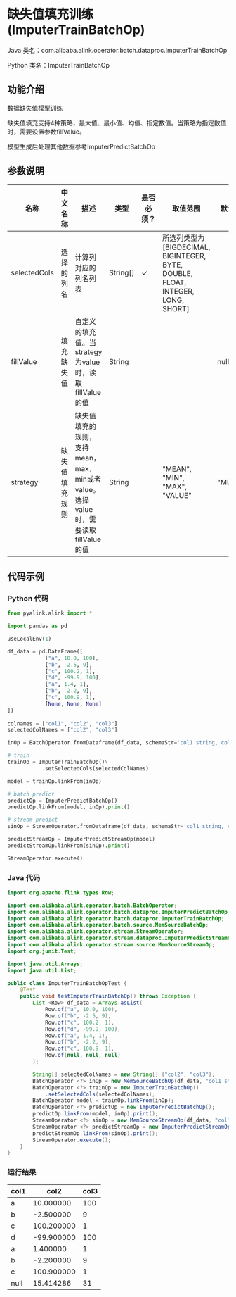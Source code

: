 # 缺失值填充训练 (ImputerTrainBatchOp)
Java 类名：com.alibaba.alink.operator.batch.dataproc.ImputerTrainBatchOp

Python 类名：ImputerTrainBatchOp


## 功能介绍

数据缺失值模型训练

缺失值填充支持4种策略，最大值、最小值、均值、指定数值。当策略为指定数值时，需要设置参数fillValue。

模型生成后处理其他数据参考ImputerPredictBatchOp

## 参数说明

| 名称 | 中文名称 | 描述 | 类型 | 是否必须？ | 取值范围 | 默认值 |
| --- | --- | --- | --- | --- | --- | --- |
| selectedCols | 选择的列名 | 计算列对应的列名列表 | String[] | ✓ | 所选列类型为 [BIGDECIMAL, BIGINTEGER, BYTE, DOUBLE, FLOAT, INTEGER, LONG, SHORT] |  |
| fillValue | 填充缺失值 | 自定义的填充值。当strategy为value时，读取fillValue的值 | String |  |  | null |
| strategy | 缺失值填充规则 | 缺失值填充的规则，支持mean，max，min或者value。选择value时，需要读取fillValue的值 | String |  | "MEAN", "MIN", "MAX", "VALUE" | "MEAN" |




## 代码示例
### Python 代码
```python
from pyalink.alink import *

import pandas as pd

useLocalEnv(1)

df_data = pd.DataFrame([
            ["a", 10.0, 100],
            ["b", -2.5, 9],
            ["c", 100.2, 1],
            ["d", -99.9, 100],
            ["a", 1.4, 1],
            ["b", -2.2, 9],
            ["c", 100.9, 1],
            [None, None, None]
])
             
colnames = ["col1", "col2", "col3"]
selectedColNames = ["col2", "col3"]

inOp = BatchOperator.fromDataframe(df_data, schemaStr='col1 string, col2 double, col3 double')

# train
trainOp = ImputerTrainBatchOp()\
           .setSelectedCols(selectedColNames)

model = trainOp.linkFrom(inOp)

# batch predict
predictOp = ImputerPredictBatchOp()
predictOp.linkFrom(model, inOp).print()

# stream predict
sinOp = StreamOperator.fromDataframe(df_data, schemaStr='col1 string, col2 double, col3 double')

predictStreamOp = ImputerPredictStreamOp(model)
predictStreamOp.linkFrom(sinOp).print()

StreamOperator.execute()
```
### Java 代码
```java
import org.apache.flink.types.Row;

import com.alibaba.alink.operator.batch.BatchOperator;
import com.alibaba.alink.operator.batch.dataproc.ImputerPredictBatchOp;
import com.alibaba.alink.operator.batch.dataproc.ImputerTrainBatchOp;
import com.alibaba.alink.operator.batch.source.MemSourceBatchOp;
import com.alibaba.alink.operator.stream.StreamOperator;
import com.alibaba.alink.operator.stream.dataproc.ImputerPredictStreamOp;
import com.alibaba.alink.operator.stream.source.MemSourceStreamOp;
import org.junit.Test;

import java.util.Arrays;
import java.util.List;

public class ImputerTrainBatchOpTest {
	@Test
	public void testImputerTrainBatchOp() throws Exception {
		List <Row> df_data = Arrays.asList(
			Row.of("a", 10.0, 100),
			Row.of("b", -2.5, 9),
			Row.of("c", 100.2, 1),
			Row.of("d", -99.9, 100),
			Row.of("a", 1.4, 1),
			Row.of("b", -2.2, 9),
			Row.of("c", 100.9, 1),
			Row.of(null, null, null)
		);

		String[] selectedColNames = new String[] {"col2", "col3"};
		BatchOperator <?> inOp = new MemSourceBatchOp(df_data, "col1 string, col2 double, col3 int");
		BatchOperator <?> trainOp = new ImputerTrainBatchOp()
			.setSelectedCols(selectedColNames);
		BatchOperator model = trainOp.linkFrom(inOp);
		BatchOperator <?> predictOp = new ImputerPredictBatchOp();
		predictOp.linkFrom(model, inOp).print();
		StreamOperator <?> sinOp = new MemSourceStreamOp(df_data, "col1 string, col2 double, col3 int");
		StreamOperator <?> predictStreamOp = new ImputerPredictStreamOp(model);
		predictStreamOp.linkFrom(sinOp).print();
		StreamOperator.execute();
	}
}
```

### 运行结果

| col1  |       col2  | col3  |
|-------|-------------|-------|
|     a |   10.000000 |   100 |
|     b |   -2.500000 |     9 |
|     c |  100.200000 |     1 |
|     d |  -99.900000 |   100 |
|     a |    1.400000 |     1 |
|     b |   -2.200000 |     9 |
|     c |  100.900000 |     1 |
|  null |   15.414286 |    31 |







